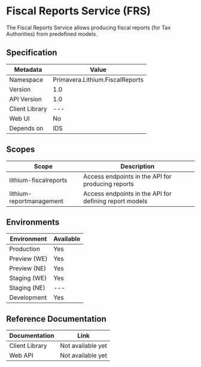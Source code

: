 # Fiscal Reports Service (FRS)

The Fiscal Reports Service allows producing fiscal reports (for Tax Authorities) from predefined models.

## Specification

| Metadata | Value |
| - | - |
| Namespace | Primavera.Lithium.FiscalReports |
| Version | 1.0 |
| API Version | 1.0 |
| Client Library | --- |
| Web UI | No |
| Depends on | IDS

## Scopes

| Scope | Description |
| - | - |
| lithium-fiscalreports | Access endpoints in the API for producing reports |
| lithium-reportmanagement | Access endpoints in the API for defining report models |

## Environments

| Environment | Available |
| - | - |
| Production | Yes |
| Preview (WE) | Yes |
| Preview (NE) | Yes |
| Staging (WE) | Yes |
| Staging (NE) | --- |
| Development | Yes |

## Reference Documentation

| Documentation | Link |
| - | - |
| Client Library | Not available yet |
| Web API | Not available yet |
